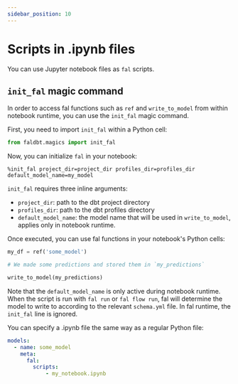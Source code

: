 ```yaml
---
sidebar_position: 10
---
```


# Scripts in .ipynb files
You can use Jupyter notebook files as `fal` scripts.

## `init_fal` magic command
In order to access fal functions such as `ref` and `write_to_model` from within notebook runtime, you can use the `init_fal` magic command. 

First, you need to import `init_fal` within a Python cell:

```python
from faldbt.magics import init_fal
```

Now, you can initialize `fal` in your notebook:

```
%init_fal project_dir=project_dir profiles_dir=profiles_dir default_model_name=my_model
```

`init_fal` requires three inline arguments:

- `project_dir`: path to the dbt project directory
- `profiles_dir`: path to the dbt profiles directory
- `default_model_name`: the model name that will be used in `write_to_model`, applies only in notebook runtime.

Once executed, you can use fal functions in your notebook's Python cells:

```python
my_df = ref('some_model')

# We made some predictions and stored them in `my_predictions`

write_to_model(my_predictions)
```
Note that the `default_model_name` is only active during notebook runtime. When the script is run with `fal run` or `fal flow run`, fal will determine the model to write to according to the relevant `schema.yml` file. In fal runtime, the `init_fal` line is ignored. 

You can specify a .ipynb file the same way as a regular Python file:

```yaml
models:
  - name: some_model
    meta:
      fal:
        scripts:
            - my_notebook.ipynb
```
